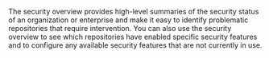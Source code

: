 The security overview provides high-level summaries of the security status of an organization or enterprise and make it easy to identify problematic repositories that require intervention. You can also use the security overview to see which repositories have enabled specific security features and to configure any available security features that are not currently in use.